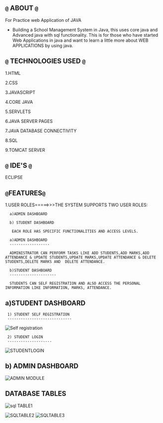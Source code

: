 `@` ABOUT `@`
------------
For Practice web  Application of JAVA  
- Building a School Management System in Java, this  uses core java and Advanced java with sql functionality. This is for those who have started Web Applications in java and want to learn a little more about WEB APPLICATIONS by using  java.


`@` TECHNOLOGIES USED `@`
-------------------------
1.HTML

2.CSS

3.JAVASCRIPT

4.CORE JAVA

5.SERVLETS

6.JAVA SERVER PAGES

7.JAVA DATABASE CONNECTIVITY

8.SQL

9.TOMCAT SERVER

`@` IDE'S `@`
------------
ECLIPSE

`@`FEATURES`@`
---------------
1.USER ROLES=====>>>THE SYSTEM SUPPORTS TWO USER ROLES:

      a)ADMIN DASHBOARD
      
      b) STUDENT DASHBOARD

       EACH ROLE HAS SPECIFIC FUNCTIONALITIES AND ACCESS LEVELS.

      a)ADMIN DASHBOARD
      ------------------

      ADMINISTRATOR CAN PERFORM TASKS LIKE ADD STUDENTS,ADD MARKS,ADD ATTENDANCE & UPDATE STUDENTS,UPDATE MARKS,UPDATE ATTENDANCE & DELETE STUDENTS,DELETE MARKS AND  DELETE ATTENDANCE.

      b)STUDENT DASHBOARD
      ---------------------

      STUDENTS CAN SELF REGISTRATION AND ALSO ACCESS THE PERSONAL INFORMATION LIKE INFORMATION, MARKS, ATTENDANCE.



a)STUDENT DASHBOARD
---------------------

     1) STUDENT SELF REGISTRATION
     -----------------------------
     
![Self registration](https://github.com/manikantaravi1999/School_mangement_application_using_java/assets/109761833/5379f4f3-cc73-42fc-9bcd-396b497e50b3)

     

     2) STUDENT LOGIN 
     --------------------
![STUDENTLOGIN](https://github.com/manikantaravi1999/School_mangement_application_using_java/assets/109761833/4ddc9114-4aaf-4f7b-957b-60e86bda9345)




b) ADMIN DASHBOARD
--------------------
![ADMIN MODULE](https://github.com/manikantaravi1999/School_mangement_application_using_java/assets/109761833/06f325d8-2cc3-4241-80bd-f8ae234de8f7)




DATABASE TABLES
----------------

![sql TABLE1](https://github.com/manikantaravi1999/School_mangement_application_using_java/assets/109761833/563a4355-d055-4a3b-b021-6afaf126bea5)

![SQLTABLE2](https://github.com/manikantaravi1999/School_mangement_application_using_java/assets/109761833/d4b47b55-ccac-4aee-abc5-65b26ce90426)
![SQLTABLE3](https://github.com/manikantaravi1999/School_mangement_application_using_java/assets/109761833/d48996ee-52ab-4212-8be7-988bce909987)
